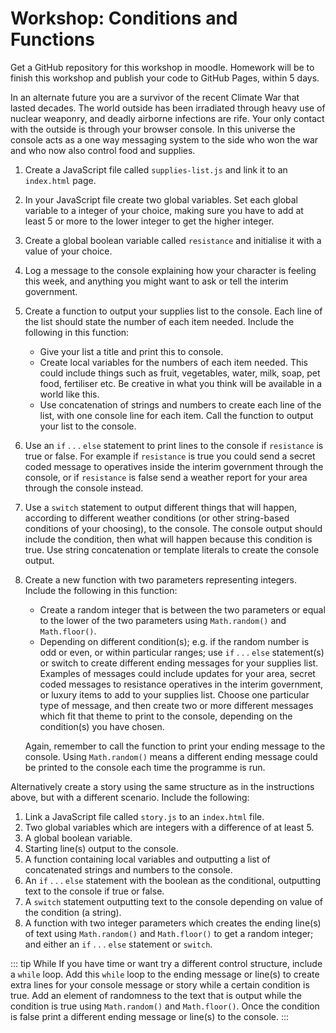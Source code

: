 # Workshop: Conditions and Functions

Get a GitHub repository for this workshop in moodle. Homework will be to finish this workshop and publish your code to GitHub Pages, within 5 days.

In an alternate future you are a survivor of the recent Climate War that lasted decades. The world outside has been irradiated through heavy use of nuclear weaponry, and deadly airborne infections are rife. Your only contact with the outside is through your browser console. In this universe the console acts as a one way messaging system to the side who won the war and who now also control food and supplies.

1. Create a JavaScript file called `supplies-list.js` and link it to an `index.html` page.
2. In your JavaScript file create two global variables. Set each global variable to a integer of your choice, making sure you have to add at least 5 or more to the lower integer to get the higher integer.
3. Create a global boolean variable called `resistance` and initialise it with a value of your choice.
4. Log a message to the console explaining how your character is feeling this week, and anything you might want to ask or tell the interim government.
5. Create a function to output your supplies list to the console. Each line of the list should state the number of each item needed. Include the following in this function:
    - Give your list a title and print this to console.
    - Create local variables for the numbers of each item needed. This could include things such as fruit, vegetables, water, milk, soap, pet food, fertiliser etc. Be creative in what you think will be available in a world like this.
    - Use concatenation of strings and numbers to create each line of the list, with one console line for each item.
Call the function to output your list to the console.
6. Use an `if` . . . `else` statement to print lines to the console if `resistance` is true or false. For example if `resistance` is true you could send a secret coded message to operatives inside the interim government through the console, or if `resistance` is false send a weather report for your area through the console instead.
7. Use a `switch` statement to output different things that will happen, according to different weather conditions (or other string-based conditions of your choosing), to the console. The console output should include the condition, then what will happen because this condition is true. Use string concatenation or template literals to create the console output.
8. Create a new function with two parameters representing integers. Include the following in this function:
    - Create a random integer that is between the two parameters or equal to the lower of the two parameters using `Math.random()` and `Math.floor()`.
    - Depending on different condition(s); e.g. if the random number is odd or even, or within particular ranges; use `if` . . . `else` statement(s) or switch to create different ending messages for your supplies list. Examples of messages could include updates for your area, secret coded messages to resistance operatives in the interim government, or luxury items to add to your supplies list. Choose one particular type of message, and then create two or more different messages which fit that theme to print to the console, depending on the condition(s) you have chosen.  

   Again, remember to call the function to print your ending message to the console. Using `Math.random()` means a different ending message could be printed to the console each time the programme is run.

Alternatively create a story using the same structure as in the instructions above, but with a different scenario. Include the following:

1. Link a JavaScript file called `story.js` to an `index.html` file.
2. Two global variables which are integers with a difference of at least 5.
3. A global boolean variable.
4. Starting line(s) output to the console.
5. A function containing local variables and outputting a list of concatenated strings and numbers to the console.
6. An `if` . . . `else` statement with the boolean as the conditional, outputting text to the console if true or false.
7. A `switch` statement outputting text to the console depending on value of the condition (a string).
8. A function with two integer parameters which creates the ending line(s) of text using `Math.random()` and `Math.floor()` to get a random integer; and either an `if` . . . `else` statement or `switch`.

::: tip  While
If you have time or want try a different control structure, include a `while` loop. Add this `while` loop to the ending message or line(s) to create extra lines for your console message or story while a certain condition is true. Add an element of randomness to the text that is output while the condition is true using `Math.random()` and `Math.floor()`. Once the condition is false print a different ending message or line(s) to the console.
:::
